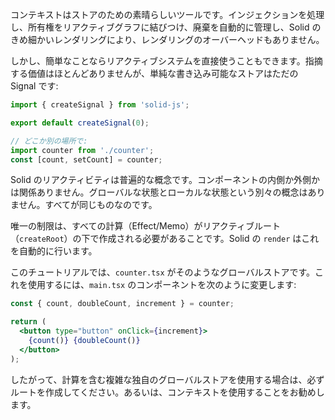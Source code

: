コンテキストはストアのための素晴らしいツールです。インジェクションを処理し、所有権をリアクティブグラフに結びつけ、廃棄を自動的に管理し、Solid のきめ細かいレンダリングにより、レンダリングのオーバーヘッドもありません。

しかし、簡単なことならリアクティブシステムを直接使うこともできます。指摘する価値はほとんどありませんが、単純な書き込み可能なストアはただの Signal です:

```js
import { createSignal } from 'solid-js';

export default createSignal(0);

// どこか別の場所で:
import counter from './counter';
const [count, setCount] = counter;
```

Solid のリアクティビティは普遍的な概念です。コンポーネントの内側か外側かは関係ありません。グローバルな状態とローカルな状態という別々の概念はありません。すべてが同じものなのです。

唯一の制限は、すべての計算（Effect/Memo）がリアクティブルート（`createRoot`）の下で作成される必要があることです。Solid の `render` はこれを自動的に行います。

このチュートリアルでは、`counter.tsx` がそのようなグローバルストアです。これを使用するには、`main.tsx` のコンポーネントを次のように変更します:

```jsx
const { count, doubleCount, increment } = counter;

return (
  <button type="button" onClick={increment}>
    {count()} {doubleCount()}
  </button>
);
```

したがって、計算を含む複雑な独自のグローバルストアを使用する場合は、必ずルートを作成してください。あるいは、コンテキストを使用することをお勧めします。
